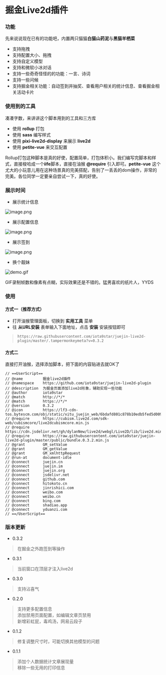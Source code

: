 # 掘金Live2d插件

### 功能

先来说说现在已有的功能吧，内置两只猫猫**白猫山药泥**与**黑猫羊栖菜**

- 支持拖拽
- 支持配置大小、拖拽
- 支持自定义模型
- 支持和微软小冰对话
- 支持一些奇奇怪怪的的功能：一言、诗词
- 支持一些问候
- 支持掘金相关功能：自动签到并抽奖、查看用户相关的统计信息、查看掘金相关活动卡片


### 使用到的工具

凑凑字数，来讲讲这个脚本用到的工具和三方库

- 使用 **rollup** 打包
- 使用 **sass** 编写样式
- 使用 **pixi-live2d-display** 来展示 **live2d**
- 使用 **petite-vue** 来交互配置

Rollup打包这种脚本是真的好使，配置简单，打包体积小。我们编写完脚本和样式，直接梭哈成一个**iife**脚本，直接在油猴 **@require** 引入即可。**petite-vue** 这个尤大的小玩意儿用在这种场景真的完美搭配，告别了一丢丢的dom操作，非常的完美。各位同学一定要亲自尝试一下，真的好使。


### 展示时间

- 展示统计信息


![image.png](https://p3-juejin.byteimg.com/tos-cn-i-k3u1fbpfcp/91a5161990a54fd3a4d962c8b3b019b2~tplv-k3u1fbpfcp-watermark.image?)

- 展示配置信息


![image.png](https://p1-juejin.byteimg.com/tos-cn-i-k3u1fbpfcp/0d70b8726b6044a9acd27a90b0d39997~tplv-k3u1fbpfcp-watermark.image?)

- 展示签到


![image.png](https://p6-juejin.byteimg.com/tos-cn-i-k3u1fbpfcp/9bf73a6cbf14465c831356d717df2e89~tplv-k3u1fbpfcp-watermark.image?)

- 换个靓妹


![demo.gif](https://p3-juejin.byteimg.com/tos-cn-i-k3u1fbpfcp/af0ef569635f4d459eea1abf41d20b7c~tplv-k3u1fbpfcp-watermark.image?)

GIF录制帧数和像素有点糊，实际效果还是不错的。猛男喜欢的纸片人，YYDS

### 使用

#### 方式一（推荐方式）

- 打开油猴管理面板，切换到 **实用工具** 菜单  
- 往 **从URL安装** 表单输入下面地址，点击 **安装** 安装按钮即可  

> `https://raw.githubusercontent.com/iota9star/juejin-live2d-plugin/master/.tampermonkeymeta?v=0.3.2`

#### 方式二

直接打开油猴，选择添加脚本，把下面的内容贴进去就OK了

```tampermonkeymeta
// ==UserScript==
// @name         掘金live2d插件
// @namespace    https://github.com/iota9star/juejin-live2d-plugin
// @description  为掘金页面添加live2d形象，辅助实现一些功能
// @author       iota9star
// @match        http://*/*
// @match        https://*/*
// @version      0.3.2
// @icon         https://lf3-cdn-tos.bytescm.com/obj/static/xitu_juejin_web/6bdafd801c878b10edb5fed5d00969e9.svg
// @require      https://cubism.live2d.com/sdk-web/cubismcore/live2dcubismcore.min.js
// @require      https://cdn.jsdelivr.net/gh/dylanNew/live2d/webgl/Live2D/lib/live2d.min.js
// @require      https://raw.githubusercontent.com/iota9star/juejin-live2d-plugin/master/public/bundle.0.3.2.min.js
// @grant        GM_setValue
// @grant        GM_getValue
// @grant        GM_xmlhttpRequest
// @run-at       document-idle
// @connect      juejin.cn
// @connect      juejin.im
// @connect      juejin.org
// @connect      jsdelivr.net
// @connect      github.com
// @connect      hitokoto.cn
// @connect      jinrishici.com
// @connect      weibo.com
// @connect      weibo.cn
// @connect      bing.com
// @connect      shadiao.app
// @connect      yduanzi.com
// ==/UserScript==

```

### 版本更新

- 0.3.2

> 在掘金之外跑签到等操作

- 0.3.1

> 当前窗口在顶层才注入live2d

- 0.3.0

> 支持沾喜气

- 0.2.0

> 支持更多配置信息  
> 添加禁用页面配置，如编辑文章页禁用  
> 新增彩虹屁，毒鸡汤，网易云段子

- 0.1.2

> 修复调整尺寸时，可能切换其他模型的问题

- 0.1.1  

> 添加个人数据统计文章展现量  
> 移除一些无用的打印信息
